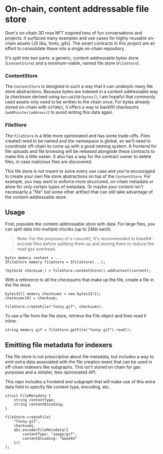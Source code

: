 # On-chain, content addressable file store

Dom's on-chain 3D rose NFT inspired tons of fun conversations and projects. It surfaced many examples and use cases for highly reusable on-chain assets (JS libs, fonts, gifs). The smart contracts in this project are an effort to consolidate these into a single on-chain repository.

It's split into two parts: a generic, content-addressable bytes store (`ContentStore`) and a minimum-viable, named file store (`FileStore`).

### ContentStore

The `ContentStore` is designed in such a way that it can underpin many file store abstractions. Because bytes are indexed in a content addressable way (a checksum derived using `keccak256(bytes)`), I am hopeful that commonly used assets only need to be written to the chain once. For bytes already stored on-chain with `SSTORE2`, it offers a way to backfill checksums (`addPointer(address)`) to avoid writing this data again.

### FileStore

The `FileStore` is a little more opinionated and has some trade-offs. Files created need to be named and the namespace is global, so we'll need to coordinate off-chain to come up with a good naming system. A frontend for file uploads and file browsing will be released alongside these contracts to make this a little easier. It also has a way for the contract owner to delete files, in case malicious files are discovered.

This file store is not meant to solve every use case and you're encouraged to create your own file store abstractions on top of the `ContentStore`. For example, you may want to enforce more structured, on-chain metadata or allow for only certain types of metadata. Or maybe your content isn't necessarily a "file" but some other artifact that can still take advantage of the content-addressable store.

## Usage

First, populate the content-addressable store with data. For large files, you can split data into multiple chunks (up to 24kb each).

> Note: For the purposes of a `tokenURI`, It's recommended to base64-encode files before splitting them up and storing them to reduce the read gas overhead.

```solidity
bytes memory content = ...
IFileStore memory fileStore = IFileStore(...);

(bytes32 checksum,) = fileStore.contentStore().addContent(content);
```

With a reference to all the checksums that make up the file, create a file in the file store.

```solidity
bytes32[] memory checksums = new bytes32(1);
checksums[0] = checksum;

fileStore.createFile("funny.gif", checksums);
```

To use a file from the file store, retrieve the File object and then read it inline.

```solidity
string memory gif = fileStore.getFile("funny.gif").read();
```

## Emitting file metadata for indexers

The file store is not prescriptive about file metadata, but includes a way to emit extra data associated with the file creation event that can be used in off-chain indexers like subgraphs. This isn't stored on chain for gas purposes and a simpler, less opinionated API.

This repo includes a frontend and subgraph that will make use of this extra data field to specify file content type, encoding, etc.

```solidity
struct FileMetadata {
    string contentType;
    string contentEncoding;
}

fileStore.createFile(
    "funny.gif",
    checksums,
    abi.encode(FileMetadata({
        contentType: "image/gif",
        contentEncoding: "base64"
    }))
);
```
